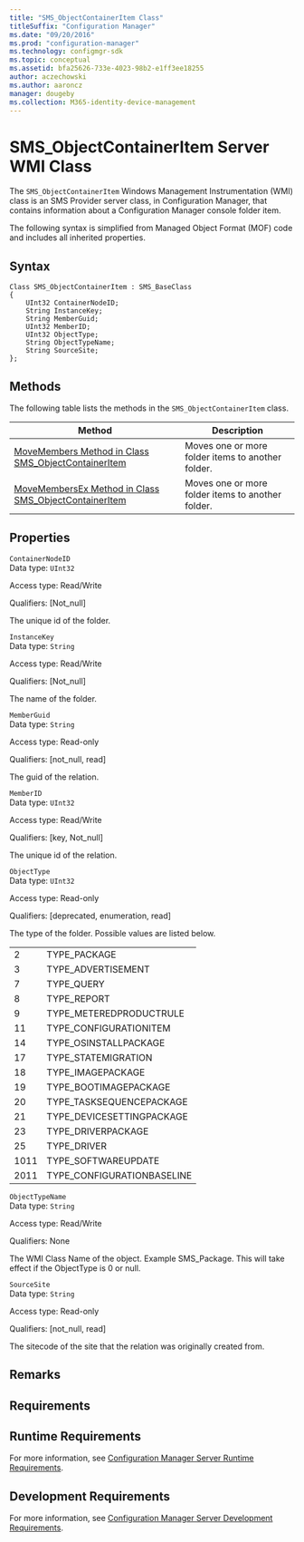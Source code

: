 ```yaml
---
title: "SMS_ObjectContainerItem Class"
titleSuffix: "Configuration Manager"
ms.date: "09/20/2016"
ms.prod: "configuration-manager"
ms.technology: configmgr-sdk
ms.topic: conceptual
ms.assetid: bfa25626-733e-4023-98b2-e1ff3ee18255
author: aczechowski
ms.author: aaroncz
manager: dougeby
ms.collection: M365-identity-device-management
---
```

# SMS_ObjectContainerItem Server WMI Class
The `SMS_ObjectContainerItem` Windows Management Instrumentation (WMI) class is an SMS Provider server class, in Configuration Manager, that contains information about a Configuration Manager console folder item.  

 The following syntax is simplified from Managed Object Format (MOF) code and includes all inherited properties.  

## Syntax  

```  
Class SMS_ObjectContainerItem : SMS_BaseClass  
{  
    UInt32 ContainerNodeID;  
    String InstanceKey;  
    String MemberGuid;  
    UInt32 MemberID;  
    UInt32 ObjectType;  
    String ObjectTypeName;  
    String SourceSite;  
};  
```  

## Methods  
 The following table lists the methods in the `SMS_ObjectContainerItem` class.  

|Method|Description|  
|------------|-----------------|  
|[MoveMembers Method in Class SMS_ObjectContainerItem](../../../../../develop/reference/core/servers/console/movemembers-method-in-class-sms_objectcontaineritem.md)|Moves one or more folder items to another folder.|  
|[MoveMembersEx Method in Class SMS_ObjectContainerItem](../../../../../develop/reference/core/servers/console/movemembersex-method-in-class-sms_objectcontaineritem.md)|Moves one or more folder items to another folder.|  

## Properties  
 `ContainerNodeID`  
 Data type: `UInt32`  

 Access type: Read/Write  

 Qualifiers: [Not_null]  

 The unique id of the folder.  

 `InstanceKey`  
 Data type: `String`  

 Access type: Read/Write  

 Qualifiers: [Not_null]  

 The name of the folder.  

 `MemberGuid`  
 Data type: `String`  

 Access type: Read-only  

 Qualifiers: [not_null, read]  

 The guid of the relation.  

 `MemberID`  
 Data type: `UInt32`  

 Access type: Read/Write  

 Qualifiers: [key, Not_null]  

 The unique id of the relation.  

 `ObjectType`  
 Data type: `UInt32`  

 Access type: Read-only  

 Qualifiers: [deprecated, enumeration, read]  

 The type of the folder. Possible values are listed below.  

|||  
|-|-|  
|2|TYPE_PACKAGE|  
|3|TYPE_ADVERTISEMENT|  
|7|TYPE_QUERY|  
|8|TYPE_REPORT|  
|9|TYPE_METEREDPRODUCTRULE|  
|11|TYPE_CONFIGURATIONITEM|  
|14|TYPE_OSINSTALLPACKAGE|  
|17|TYPE_STATEMIGRATION|  
|18|TYPE_IMAGEPACKAGE|  
|19|TYPE_BOOTIMAGEPACKAGE|  
|20|TYPE_TASKSEQUENCEPACKAGE|  
|21|TYPE_DEVICESETTINGPACKAGE|  
|23|TYPE_DRIVERPACKAGE|  
|25|TYPE_DRIVER|  
|1011|TYPE_SOFTWAREUPDATE|  
|2011|TYPE_CONFIGURATIONBASELINE|  

 `ObjectTypeName`  
 Data type: `String`  

 Access type: Read/Write  

 Qualifiers: None  

 The WMI Class Name of the object. Example SMS_Package. This will take effect if the ObjectType is 0 or null.  

 `SourceSite`  
 Data type: `String`  

 Access type: Read-only  

 Qualifiers: [not_null, read]  

 The sitecode of the site that the relation was originally created from.  

## Remarks  

## Requirements  

## Runtime Requirements  
 For more information, see [Configuration Manager Server Runtime Requirements](../../../../../develop/core/reqs/server-runtime-requirements.md).  

## Development Requirements  
 For more information, see [Configuration Manager Server Development Requirements](../../../../../develop/core/reqs/server-development-requirements.md).
